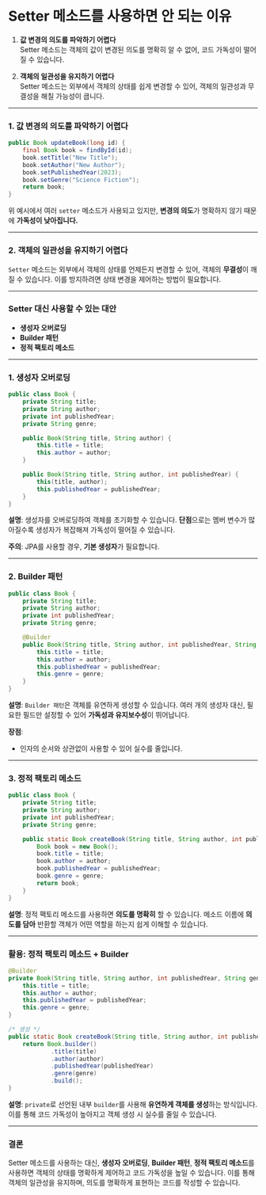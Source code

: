 # **Setter 메소드를 사용하면 안 되는 이유**

1. **값 변경의 의도를 파악하기 어렵다**  
   Setter 메소드는 객체의 값이 변경된 의도를 명확히 알 수 없어, 코드 가독성이 떨어질 수 있습니다.

2. **객체의 일관성을 유지하기 어렵다**  
   Setter 메소드는 외부에서 객체의 상태를 쉽게 변경할 수 있어, 객체의 일관성과 무결성을 해칠 가능성이 큽니다.

---

### **1. 값 변경의 의도를 파악하기 어렵다**

```java
public Book updateBook(long id) {
    final Book book = findById(id);
    book.setTitle("New Title");
    book.setAuthor("New Author");
    book.setPublishedYear(2023);
    book.setGenre("Science Fiction");
    return book;
}
```

위 예시에서 여러 `setter` 메소드가 사용되고 있지만, **변경의 의도**가 명확하지 않기 때문에 **가독성이 낮아집니다.**

---

### **2. 객체의 일관성을 유지하기 어렵다**

`Setter` 메소드는 외부에서 객체의 상태를 언제든지 변경할 수 있어, 객체의 **무결성**이 깨질 수 있습니다. 이를 방지하려면 상태 변경을 제어하는 방법이 필요합니다.

---

### **Setter 대신 사용할 수 있는 대안**

- **생성자 오버로딩**
- **Builder 패턴**
- **정적 팩토리 메소드**

---

### **1. 생성자 오버로딩**

```java
public class Book {
    private String title;
    private String author;
    private int publishedYear;
    private String genre;

    public Book(String title, String author) {
        this.title = title;
        this.author = author;
    }

    public Book(String title, String author, int publishedYear) {
        this(title, author);
        this.publishedYear = publishedYear;
    }
}
```

**설명**: 생성자를 오버로딩하여 객체를 초기화할 수 있습니다. **단점**으로는 멤버 변수가 많아질수록 생성자가 복잡해져 가독성이 떨어질 수 있습니다.

**주의**: JPA를 사용할 경우, **기본 생성자**가 필요합니다.

---

### **2. Builder 패턴**

```java
public class Book {
    private String title;
    private String author;
    private int publishedYear;
    private String genre;

    @Builder
    public Book(String title, String author, int publishedYear, String genre) {
        this.title = title;
        this.author = author;
        this.publishedYear = publishedYear;
        this.genre = genre;
    }
}
```

**설명**: `Builder 패턴`은 객체를 유연하게 생성할 수 있습니다. 여러 개의 생성자 대신, 필요한 필드만 설정할 수 있어 **가독성과 유지보수성**이 뛰어납니다.

**장점**:
- 인자의 순서와 상관없이 사용할 수 있어 실수를 줄입니다.

---

### **3. 정적 팩토리 메소드**

```java
public class Book {
    private String title;
    private String author;
    private int publishedYear;
    private String genre;

    public static Book createBook(String title, String author, int publishedYear, String genre) {
        Book book = new Book();
        book.title = title;
        book.author = author;
        book.publishedYear = publishedYear;
        book.genre = genre;
        return book;
    }
}
```

**설명**: 정적 팩토리 메소드를 사용하면 **의도를 명확히** 할 수 있습니다. 메소드 이름에 **의도를 담아** 반환할 객체가 어떤 역할을 하는지 쉽게 이해할 수 있습니다.

---

### **활용: 정적 팩토리 메소드 + Builder**

```java
@Builder
private Book(String title, String author, int publishedYear, String genre) {
    this.title = title;
    this.author = author;
    this.publishedYear = publishedYear;
    this.genre = genre;
}

/* 생성 */
public static Book createBook(String title, String author, int publishedYear, String genre) {
    return Book.builder()
            .title(title)
            .author(author)
            .publishedYear(publishedYear)
            .genre(genre)
            .build();
}
```

**설명**: `private`로 선언된 내부 `builder`를 사용해 **유연하게 객체를 생성**하는 방식입니다. 이를 통해 코드 가독성이 높아지고 객체 생성 시 실수를 줄일 수 있습니다.

---

### **결론**

Setter 메소드를 사용하는 대신, **생성자 오버로딩**, **Builder 패턴**, **정적 팩토리 메소드**를 사용하면 객체의 상태를 명확하게 제어하고 코드 가독성을 높일 수 있습니다. 이를 통해 객체의 일관성을 유지하며, 의도를 명확하게 표현하는 코드를 작성할 수 있습니다.